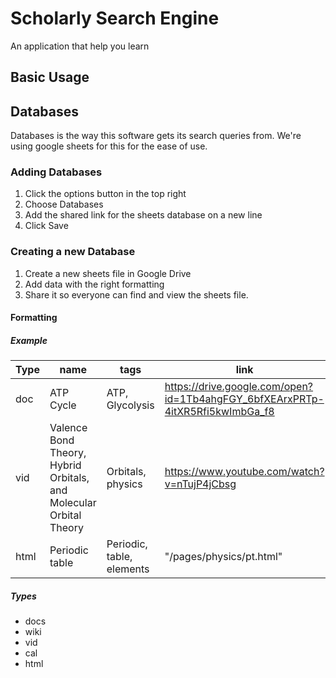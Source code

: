 # Scholarly Search Engine
An application that help you learn


## Basic Usage



## Databases
Databases is the way this software gets its search queries from. We're using google sheets for this for the ease of use.

### Adding Databases
1. Click the options button in the top right
2. Choose Databases
3. Add the shared link for the sheets database on a new line
3. Click Save

### Creating a new Database
1. Create a new sheets file in Google Drive
2. Add data with the right formatting
3. Share it so everyone can find and view the sheets file.

#### Formatting


##### Example
Type | name | tags | link
------------ | ------------- | ------------- | -------------
doc | ATP Cycle | ATP, Glycolysis | https://drive.google.com/open?id=1Tb4ahgFGY_6bfXEArxPRTp-4itXR5Rfi5kwImbGa_f8
vid | Valence Bond Theory, Hybrid Orbitals, and Molecular Orbital Theory| Orbitals, physics | https://www.youtube.com/watch?v=nTujP4jCbsg
html | Periodic table | Periodic, table, elements | "/pages/physics/pt.html"

##### Types
* docs
* wiki
* vid
* cal
* html
